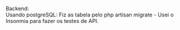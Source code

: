 Backend:
<br>Usando postgreSQL: Fiz as tabela pelo php artisan migrate -
Usei o Insonmia para fazer os testes de API.


